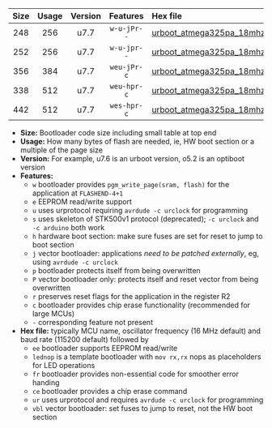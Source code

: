 |Size|Usage|Version|Features|Hex file|
|:-:|:-:|:-:|:-:|:--|
|248|256|u7.7|`w-u-jPr--`|[urboot_atmega325pa_18mhz432_38400bps_lednop_ur_vbl.hex](https://raw.githubusercontent.com/stefanrueger/urboot.hex/main/mcus/atmega325pa/fcpu_18mhz432/38400_bps/urboot_atmega325pa_18mhz432_38400bps_lednop_ur_vbl.hex)|
|252|256|u7.7|`w-u-jpr--`|[urboot_atmega325pa_18mhz432_38400bps_lednop_fr_ur_vbl.hex](https://raw.githubusercontent.com/stefanrueger/urboot.hex/main/mcus/atmega325pa/fcpu_18mhz432/38400_bps/urboot_atmega325pa_18mhz432_38400bps_lednop_fr_ur_vbl.hex)|
|356|384|u7.7|`weu-jPr-c`|[urboot_atmega325pa_18mhz432_38400bps_ee_lednop_fr_ce_ur_vbl.hex](https://raw.githubusercontent.com/stefanrueger/urboot.hex/main/mcus/atmega325pa/fcpu_18mhz432/38400_bps/urboot_atmega325pa_18mhz432_38400bps_ee_lednop_fr_ce_ur_vbl.hex)|
|338|512|u7.7|`weu-hpr-c`|[urboot_atmega325pa_18mhz432_38400bps_ee_lednop_fr_ce_ur.hex](https://raw.githubusercontent.com/stefanrueger/urboot.hex/main/mcus/atmega325pa/fcpu_18mhz432/38400_bps/urboot_atmega325pa_18mhz432_38400bps_ee_lednop_fr_ce_ur.hex)|
|442|512|u7.7|`wes-hpr-c`|[urboot_atmega325pa_18mhz432_38400bps_ee_lednop_fr_ce.hex](https://raw.githubusercontent.com/stefanrueger/urboot.hex/main/mcus/atmega325pa/fcpu_18mhz432/38400_bps/urboot_atmega325pa_18mhz432_38400bps_ee_lednop_fr_ce.hex)|

- **Size:** Bootloader code size including small table at top end
- **Usage:** How many bytes of flash are needed, ie, HW boot section or a multiple of the page size
- **Version:** For example, u7.6 is an urboot version, o5.2 is an optiboot version
- **Features:**
  + `w` bootloader provides `pgm_write_page(sram, flash)` for the application at `FLASHEND-4+1`
  + `e` EEPROM read/write support
  + `u` uses urprotocol requiring `avrdude -c urclock` for programming
  + `s` uses skeleton of STK500v1 protocol (deprecated); `-c urclock` and `-c arduino` both work
  + `h` hardware boot section: make sure fuses are set for reset to jump to boot section
  + `j` vector bootloader: applications *need to be patched externally*, eg, using `avrdude -c urclock`
  + `p` bootloader protects itself from being overwritten
  + `P` vector bootloader only: protects itself and reset vector from being overwritten
  + `r` preserves reset flags for the application in the register R2
  + `c` bootloader provides chip erase functionality (recommended for large MCUs)
  + `-` corresponding feature not present
- **Hex file:** typically MCU name, oscillator frequency (16 MHz default) and baud rate (115200 default) followed by
  + `ee` bootloader supports EEPROM read/write
  + `lednop` is a template bootloader with `mov rx,rx` nops as placeholders for LED operations
  + `fr` bootloader provides non-essential code for smoother error handing
  + `ce` bootloader provides a chip erase command
  + `ur` uses urprotocol and requires `avrdude -c urclock` for programming
  + `vbl` vector bootloader: set fuses to jump to reset, not the HW boot section
